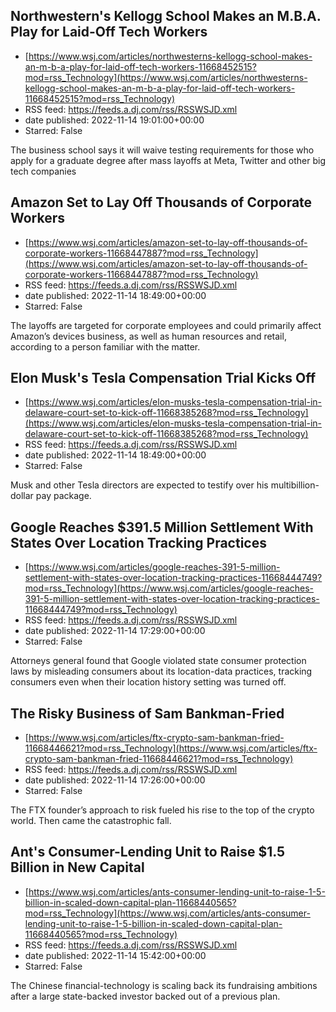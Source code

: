 ## Northwestern's Kellogg School Makes an M.B.A. Play for Laid-Off Tech Workers
 - [https://www.wsj.com/articles/northwesterns-kellogg-school-makes-an-m-b-a-play-for-laid-off-tech-workers-11668452515?mod=rss_Technology](https://www.wsj.com/articles/northwesterns-kellogg-school-makes-an-m-b-a-play-for-laid-off-tech-workers-11668452515?mod=rss_Technology)
 - RSS feed: https://feeds.a.dj.com/rss/RSSWSJD.xml
 - date published: 2022-11-14 19:01:00+00:00
 - Starred: False

The business school says it will waive testing requirements for those who apply for a graduate degree after mass layoffs at Meta, Twitter and other big tech companies

## Amazon Set to Lay Off Thousands of Corporate Workers
 - [https://www.wsj.com/articles/amazon-set-to-lay-off-thousands-of-corporate-workers-11668447887?mod=rss_Technology](https://www.wsj.com/articles/amazon-set-to-lay-off-thousands-of-corporate-workers-11668447887?mod=rss_Technology)
 - RSS feed: https://feeds.a.dj.com/rss/RSSWSJD.xml
 - date published: 2022-11-14 18:49:00+00:00
 - Starred: False

The layoffs are targeted for corporate employees and could primarily affect Amazon’s devices business, as well as human resources and retail, according to a person familiar with the matter.

## Elon Musk's Tesla Compensation Trial Kicks Off
 - [https://www.wsj.com/articles/elon-musks-tesla-compensation-trial-in-delaware-court-set-to-kick-off-11668385268?mod=rss_Technology](https://www.wsj.com/articles/elon-musks-tesla-compensation-trial-in-delaware-court-set-to-kick-off-11668385268?mod=rss_Technology)
 - RSS feed: https://feeds.a.dj.com/rss/RSSWSJD.xml
 - date published: 2022-11-14 18:49:00+00:00
 - Starred: False

Musk and other Tesla directors are expected to testify over his multibillion-dollar pay package.

## Google Reaches $391.5 Million Settlement With States Over Location Tracking Practices
 - [https://www.wsj.com/articles/google-reaches-391-5-million-settlement-with-states-over-location-tracking-practices-11668444749?mod=rss_Technology](https://www.wsj.com/articles/google-reaches-391-5-million-settlement-with-states-over-location-tracking-practices-11668444749?mod=rss_Technology)
 - RSS feed: https://feeds.a.dj.com/rss/RSSWSJD.xml
 - date published: 2022-11-14 17:29:00+00:00
 - Starred: False

Attorneys general found that Google violated state consumer protection laws by misleading consumers about its location-data practices, tracking consumers even when their location history setting was turned off.

## The Risky Business of Sam Bankman-Fried
 - [https://www.wsj.com/articles/ftx-crypto-sam-bankman-fried-11668446621?mod=rss_Technology](https://www.wsj.com/articles/ftx-crypto-sam-bankman-fried-11668446621?mod=rss_Technology)
 - RSS feed: https://feeds.a.dj.com/rss/RSSWSJD.xml
 - date published: 2022-11-14 17:26:00+00:00
 - Starred: False

The FTX founder’s approach to risk fueled his rise to the top of the crypto world. Then came the catastrophic fall.

## Ant's Consumer-Lending Unit to Raise $1.5 Billion in New Capital
 - [https://www.wsj.com/articles/ants-consumer-lending-unit-to-raise-1-5-billion-in-scaled-down-capital-plan-11668440565?mod=rss_Technology](https://www.wsj.com/articles/ants-consumer-lending-unit-to-raise-1-5-billion-in-scaled-down-capital-plan-11668440565?mod=rss_Technology)
 - RSS feed: https://feeds.a.dj.com/rss/RSSWSJD.xml
 - date published: 2022-11-14 15:42:00+00:00
 - Starred: False

The Chinese financial-technology is scaling back its fundraising ambitions after a large state-backed investor backed out of a previous plan.
